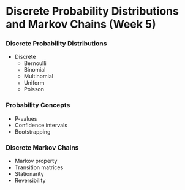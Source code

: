 # Discrete Probability Distributions and Markov Chains (Week 5)

### Discrete Probability Distributions

- Discrete
  - Bernoulli
  - Binomial
  - Multinomial
  - Uniform
  - Poisson


### Probability Concepts

- P-values
- Confidence intervals
- Bootstrapping


### Discrete Markov Chains

- Markov property
- Transition matrices
- Stationarity
- Reversibility
